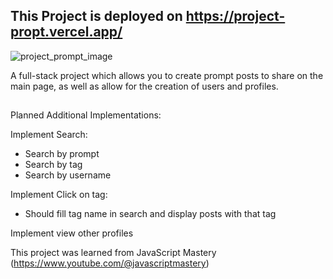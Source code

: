 ## This Project is deployed on https://project-propt.vercel.app/

![project_prompt_image](https://github.com/Vivian-Lopez/project_prompt/assets/87879238/9203468a-e068-4aa2-b2c4-92fda900b59b)

A full-stack project which allows you to create prompt posts to share on the main page, as well as allow for the creation of users and profiles.

##

Planned Additional Implementations:

Implement Search:
- Search by prompt
- Search by tag
- Search by username

Implement Click on tag:
- Should fill tag name in search and display
      posts with that tag

Implement view other profiles

This project was learned from JavaScript Mastery (https://www.youtube.com/@javascriptmastery)
